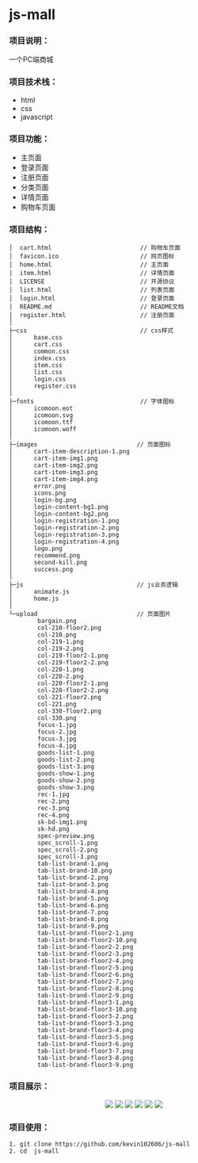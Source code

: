 # js-mall     

### 项目说明： 

一个PC端商城

### 项目技术栈：   

+ html
+ css
+ javascript

### 项目功能：

+ 主页面
+ 登录页面
+ 注册页面
+ 分类页面
+ 详情页面
+ 购物车页面

### 项目结构：

```
│  cart.html                         // 购物车页面
│  favicon.ico                       // 网页图标
│  home.html                         // 主页面
│  item.html                         // 详情页面
│  LICENSE                           // 开源协议
│  list.html                         // 列表页面                    
│  login.html                        // 登录页面
│  README.md                         // README文档 
│  register.html                     // 注册页面
│      
├─css                                // css样式
│      base.css
│      cart.css
│      common.css
│      index.css
│      item.css
│      list.css
│      login.css
│      register.css
│      
├─fonts                              // 字体图标
│      icomoon.eot
│      icomoon.svg
│      icomoon.ttf
│      icomoon.woff
│      
├─images                            // 页面图标
│      cart-item-description-1.png
│      cart-item-img1.png
│      cart-item-img2.png
│      cart-item-img3.png
│      cart-item-img4.png
│      error.png
│      icons.png
│      login-bg.png
│      login-content-bg1.png
│      login-content-bg2.png
│      login-registration-1.png
│      login-registration-2.png
│      login-registration-3.png
│      login-registration-4.png
│      logo.png
│      recommend.png
│      second-kill.png
│      success.png
│      
├─js                                // js业务逻辑
│      animate.js
│      home.js
│      
└─upload                            // 页面图片
        bargain.png
        col-210-floor2.png
        col-210.png
        col-219-1.png
        col-219-2.png
        col-219-floor2-1.png
        col-219-floor2-2.png
        col-220-1.png
        col-220-2.png
        col-220-floor2-1.png
        col-220-floor2-2.png
        col-221-floor2.png
        col-221.png
        col-330-floor2.png
        col-330.png
        focus-1.jpg
        focus-2.jpg
        focus-3.jpg
        focus-4.jpg
        goods-list-1.png
        goods-list-2.png
        goods-list-3.png
        goods-show-1.png
        goods-show-2.png
        goods-show-3.png
        rec-1.jpg
        rec-2.png
        rec-3.png
        rec-4.png
        sk-bd-img1.png
        sk-hd.png
        spec-preview.png
        spec_scroll-1.png
        spec_scroll-2.png
        spec_scroll-3.png
        tab-list-brand-1.png
        tab-list-brand-10.png
        tab-list-brand-2.png
        tab-list-brand-3.png
        tab-list-brand-4.png
        tab-list-brand-5.png
        tab-list-brand-6.png
        tab-list-brand-7.png
        tab-list-brand-8.png
        tab-list-brand-9.png
        tab-list-brand-floor2-1.png
        tab-list-brand-floor2-10.png
        tab-list-brand-floor2-2.png
        tab-list-brand-floor2-3.png
        tab-list-brand-floor2-4.png
        tab-list-brand-floor2-5.png
        tab-list-brand-floor2-6.png
        tab-list-brand-floor2-7.png
        tab-list-brand-floor2-8.png
        tab-list-brand-floor2-9.png
        tab-list-brand-floor3-1.png
        tab-list-brand-floor3-10.png
        tab-list-brand-floor3-2.png
        tab-list-brand-floor3-3.png
        tab-list-brand-floor3-4.png
        tab-list-brand-floor3-5.png
        tab-list-brand-floor3-6.png
        tab-list-brand-floor3-7.png
        tab-list-brand-floor3-8.png
        tab-list-brand-floor3-9.png
```

### 项目展示：

<center>
<img src="https://user-images.githubusercontent.com/50788337/111138767-4c468280-85bb-11eb-8f36-c1d9a6e800f1.png"/>
    <img src="https://user-images.githubusercontent.com/50788337/111138783-510b3680-85bb-11eb-8da1-6f59155c36d4.png"/>
    <img src="https://user-images.githubusercontent.com/50788337/111138798-536d9080-85bb-11eb-8e67-6c831f3c7238.png"/>
  <img src="https://user-images.githubusercontent.com/50788337/111138823-59fc0800-85bb-11eb-8f1f-79e8ac25a722.png"/>
    <img src="https://user-images.githubusercontent.com/50788337/111139414-0f2ec000-85bc-11eb-80d6-8fa0d20c9b74.png"/>
    <img src="https://user-images.githubusercontent.com/50788337/111139445-1786fb00-85bc-11eb-844d-bcaff3f910eb.png"/>
</center>

### 项目使用：

```
1. git clone https://github.com/kevin102606/js-mall
2. cd  js-mall
````

